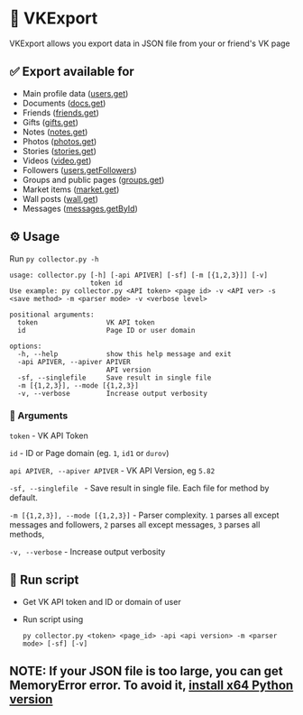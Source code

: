 # 📄 VKExport

VKExport allows you export data in JSON file from your or friend's VK page

## ✅ Export available for
* Main profile data ([users.get](https://vk.com/dev/users.get))
* Documents ([docs.get](https://vk.com/dev/docs.get))
* Friends ([friends.get](https://vk.com/dev/friends.get))
* Gifts ([gifts.get](https://vk.com/dev/gifts.get))
* Notes ([notes.get](https://vk.com/dev/notes.get))
* Photos ([photos.get](https://vk.com/dev/photos.get))
* Stories ([stories.get](https://vk.com/dev/stories.get))
* Videos ([video.get](https://vk.com/dev/video.get))
* Followers ([users.getFollowers](https://vk.com/dev/users.getFollowers))
* Groups and public pages ([groups.get](https://vk.com/dev/groups.get))
* Market items ([market.get](https://vk.com/dev/market.get))
* Wall posts ([wall.get](https://vk.com/dev/wall.get))
* Messages ([messages.getById](https://vk.com/dev/messages.getById))

## ⚙️ Usage
Run `py collector.py -h`

```
usage: collector.py [-h] [-api APIVER] [-sf] [-m [{1,2,3}]] [-v]        
                    token id                                                                                                                    
Use example: py collector.py <API token> <page id> -v <API ver> -s
<save method> -m <parser mode> -v <verbose level>

positional arguments:
  token                 VK API token
  id                    Page ID or user domain

options:
  -h, --help            show this help message and exit
  -api APIVER, --apiver APIVER
                        API version
  -sf, --singlefile     Save result in single file
  -m [{1,2,3}], --mode [{1,2,3}]
  -v, --verbose         Increase output verbosity

```
### 📍 Arguments
`token` - VK API Token

`id` - ID or Page domain (eg. `1`, `id1` or `durov`)

`api APIVER, --apiver APIVER` - VK API Version, eg `5.82`

`-sf, --singlefile ` - Save result in single file. Each file for method by default.

`-m [{1,2,3}], --mode [{1,2,3}]` - Parser complexity. `1` parses all except messages and followers, `2` parses all except messages, `3` parses all methods,

`-v, --verbose` - Increase output verbosity

## 🔌 Run script
* Get VK API token and ID or domain of user
* Run script using 
  
    `py collector.py <token> <page_id> -api <api version> -m <parser mode> [-sf] [-v] `

## NOTE: If your JSON file is too large, you can get MemoryError error. To avoid it, [install x64 Python version](https://stackoverflow.com/a/37726090)
